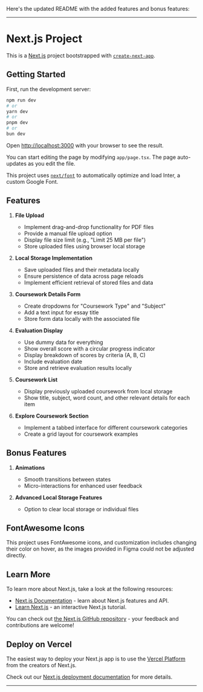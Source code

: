 Here's the updated README with the added features and bonus features:

---

# Next.js Project

This is a [Next.js](https://nextjs.org/) project bootstrapped with [`create-next-app`](https://github.com/vercel/next.js/tree/canary/packages/create-next-app).

## Getting Started

First, run the development server:

```bash
npm run dev
# or
yarn dev
# or
pnpm dev
# or
bun dev
```

Open [http://localhost:3000](http://localhost:3000) with your browser to see the result.

You can start editing the page by modifying `app/page.tsx`. The page auto-updates as you edit the file.

This project uses [`next/font`](https://nextjs.org/docs/basic-features/font-optimization) to automatically optimize and load Inter, a custom Google Font.

## Features

1. **File Upload**
   - Implement drag-and-drop functionality for PDF files
   - Provide a manual file upload option
   - Display file size limit (e.g., "Limit 25 MB per file")
   - Store uploaded files using browser local storage

2. **Local Storage Implementation**
   - Save uploaded files and their metadata locally
   - Ensure persistence of data across page reloads
   - Implement efficient retrieval of stored files and data

3. **Coursework Details Form**
   - Create dropdowns for "Coursework Type" and "Subject"
   - Add a text input for essay title
   - Store form data locally with the associated file

4. **Evaluation Display**
   - Use dummy data for everything
   - Show overall score with a circular progress indicator
   - Display breakdown of scores by criteria (A, B, C)
   - Include evaluation date
   - Store and retrieve evaluation results locally

5. **Coursework List**
   - Display previously uploaded coursework from local storage
   - Show title, subject, word count, and other relevant details for each item

6. **Explore Coursework Section**
   - Implement a tabbed interface for different coursework categories
   - Create a grid layout for coursework examples

## Bonus Features

1. **Animations**
   - Smooth transitions between states
   - Micro-interactions for enhanced user feedback

2. **Advanced Local Storage Features**
   - Option to clear local storage or individual files

## FontAwesome Icons

This project uses FontAwesome icons, and customization includes changing their color on hover, as the images provided in Figma could not be adjusted directly.

## Learn More

To learn more about Next.js, take a look at the following resources:

- [Next.js Documentation](https://nextjs.org/docs) - learn about Next.js features and API.
- [Learn Next.js](https://nextjs.org/learn) - an interactive Next.js tutorial.

You can check out [the Next.js GitHub repository](https://github.com/vercel/next.js/) - your feedback and contributions are welcome!

## Deploy on Vercel

The easiest way to deploy your Next.js app is to use the [Vercel Platform](https://vercel.com/new?utm_medium=default-template&filter=next.js&utm_source=create-next-app&utm_campaign=create-next-app-readme) from the creators of Next.js.

Check out our [Next.js deployment documentation](https://nextjs.org/docs/deployment) for more details.

---
